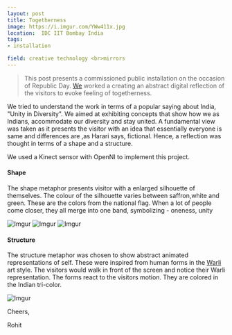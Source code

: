```yaml
---
layout: post
title: Togetherness 
image: https://i.imgur.com/YWw411x.jpg
location:  IDC IIT Bombay India
tags:
- installation

field: creative technology <br>mirrors
---
```


> This post presents a commissioned public installation on the occasion of Republic Day. [We](https://mkrv.in/) worked a creating an abstract digital reflection of the visitors to evoke feeling of togetherness. 

We tried to understand the work in terms<!--more--> of a popular saying about India, "Unity in Diversity". We aimed at exhibiting concepts that show how we as Indians, accommodate our diversity and stay united. A fundamental view was taken as it presents the visitor with an idea that essentially everyone is same and differences are ,as Harari says, fictional. Hence, a reflection was thought in terms of a shape and a structure. 

We used a Kinect sensor with OpenNI to implement this project.

#### Shape
The shape metaphor presents visitor with a enlarged silhouette of themselves. The colour of the silhouette varies between saffron,white and green. These are the colors from the national flag. When a lot of people come closer, they all merge into one band, symbolizing - oneness, unity 

![Imgur](https://i.imgur.com/g808yxQ.png)
![Imgur](https://i.imgur.com/YWw411x.jpg) 
![Imgur](https://i.imgur.com/O81gOfC.jpg)


#### Structure
The structure metaphor was chosen to show abstract animated representations of self. These were inspired from human forms in the [Warli](https://en.wikipedia.org/wiki/Warli) art style. The visitors would walk in front of the screen and notice their Warli representation. The forms react to the visitors motion. They are colored in the Indian tri-color.  

![Imgur](https://i.imgur.com/OikQgSw.png)


Cheers,

Rohit


      
